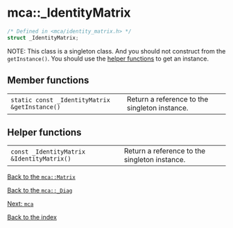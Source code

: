 # mca::_IdentityMatrix
```c++
/* Defined in <mca/identity_matrix.h> */
struct _IdentityMatrix;
```

NOTE: This class is a singleton class. And you should not construct from the `getInstance()`. You should
use the [helper functions](#helper-functions) to get an instance.

## Member functions
|                                                            |   |
| -                                                          | - |
| <nobr>`static const _IdentityMatrix &getInstance()`</nobr> | Return a reference to the singleton instance. |
## Helper functions
|                                                        |   |
| -                                                      | - |
| <nobr>`const _IdentityMatrix &IdentityMatrix()`</nobr> | Return a reference to the singleton instance. |

[Back to the `mca::Matrix`](matrix.md)

[Back to the `mca::_Diag`](diag.md)

[Next: `mca`](mca.md)

[Back to the index](index.md)
